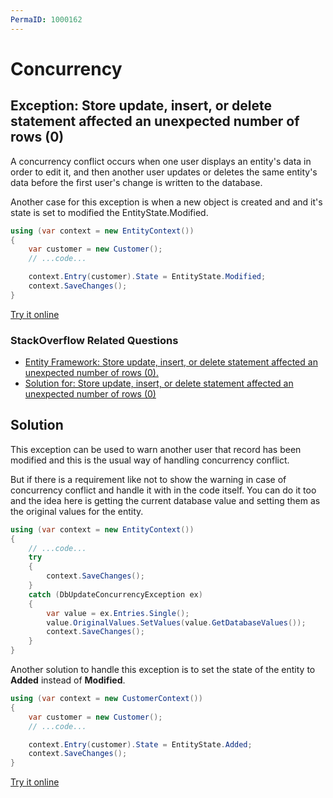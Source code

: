 ```yaml
---
PermaID: 1000162
---
```


# Concurrency

## Exception: Store update, insert, or delete statement affected an unexpected number of rows (0)

A concurrency conflict occurs when one user displays an entity's data in order to edit it, and then another user updates or deletes the same entity's data before the first user's change is written to the database. 

Another case for this exception is when a new object is created and and it's state is set to modified the EntityState.Modified.

```csharp
using (var context = new EntityContext())
{
    var customer = new Customer();
    // ...code...

    context.Entry(customer).State = EntityState.Modified;
    context.SaveChanges();
}
```
[Try it online](https://dotnetfiddle.net/qsBxKA)

### StackOverflow Related Questions

 - [Entity Framework: Store update, insert, or delete statement affected an unexpected number of rows (0).](https://stackoverflow.com/questions/1836173/entity-framework-store-update-insert-or-delete-statement-affected-an-unexpec)
 - [Solution for: Store update, insert, or delete statement affected an unexpected number of rows (0)](https://stackoverflow.com/questions/6819813/solution-for-store-update-insert-or-delete-statement-affected-an-unexpected-n)

## Solution

This exception can be used to warn another user that record has been modified and this is the usual way of handling concurrency conflict.

But if there is a requirement like not to show the warning in case of concurrency conflict and handle it with in the code itself.  You can do it too and the idea here is getting the current database value and setting them as the original values for the entity.


```csharp
using (var context = new EntityContext())
{
    // ...code...
    try
    {
        context.SaveChanges();
    }
    catch (DbUpdateConcurrencyException ex)
    {
        var value = ex.Entries.Single();
        value.OriginalValues.SetValues(value.GetDatabaseValues());
        context.SaveChanges();
    }
}
```
Another solution to handle this exception is to set the state of the entity to **Added** instead of **Modified**.


```csharp
using (var context = new CustomerContext())
{
    var customer = new Customer();
    // ...code...

    context.Entry(customer).State = EntityState.Added;
    context.SaveChanges();
}
```
[Try it online](https://dotnetfiddle.net/eUYel4)
